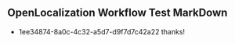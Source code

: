 ## OpenLocalization Workflow Test MarkDown
* 1ee34874-8a0c-4c32-a5d7-d9f7d7c42a22 thanks!

<!--HONumber=Sep16_HO1-->


